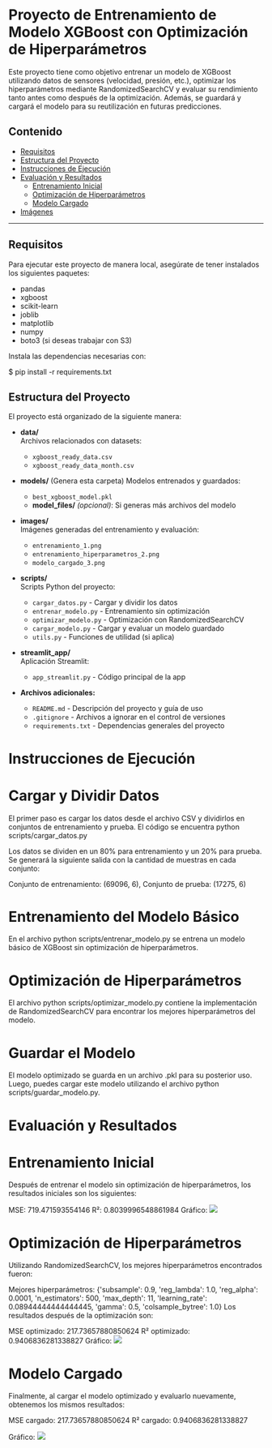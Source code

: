 # Proyecto de Entrenamiento de Modelo XGBoost con Optimización de Hiperparámetros

Este proyecto tiene como objetivo entrenar un modelo de XGBoost utilizando datos de sensores (velocidad, presión, etc.), optimizar los hiperparámetros mediante RandomizedSearchCV y evaluar su rendimiento tanto antes como después de la optimización. Además, se guardará y cargará el modelo para su reutilización en futuras predicciones.

## Contenido
- [Requisitos](#requisitos)
- [Estructura del Proyecto](#estructura-del-proyecto)
- [Instrucciones de Ejecución](#instrucciones-de-ejecución)
- [Evaluación y Resultados](#evaluación-y-resultados)
  - [Entrenamiento Inicial](#entrenamiento-inicial)
  - [Optimización de Hiperparámetros](#optimización-de-hiperparámetros)
  - [Modelo Cargado](#modelo-cargado)
- [Imágenes](#imágenes)

---

## Requisitos

Para ejecutar este proyecto de manera local, asegúrate de tener instalados los siguientes paquetes:

- pandas  
- xgboost  
- scikit-learn  
- joblib  
- matplotlib  
- numpy  
- boto3 (si deseas trabajar con S3)

Instala las dependencias necesarias con:

$ pip install -r requirements.txt

## Estructura del Proyecto

El proyecto está organizado de la siguiente manera:
- **data/**  
  Archivos relacionados con datasets:  
  - `xgboost_ready_data.csv`  
  - `xgboost_ready_data_month.csv`  

- **models/**  (Genera esta carpeta)
  Modelos entrenados y guardados:  
  - `best_xgboost_model.pkl`  
  - **model_files/** *(opcional)*: Si generas más archivos del modelo

- **images/**  
  Imágenes generadas del entrenamiento y evaluación:  
  - `entrenamiento_1.png`  
  - `entrenamiento_hiperparametros_2.png`  
  - `modelo_cargado_3.png`  

- **scripts/**  
  Scripts Python del proyecto:  
  - `cargar_datos.py` - Cargar y dividir los datos  
  - `entrenar_modelo.py` - Entrenamiento sin optimización  
  - `optimizar_modelo.py` - Optimización con RandomizedSearchCV  
  - `cargar_modelo.py` - Cargar y evaluar un modelo guardado  
  - `utils.py` - Funciones de utilidad (si aplica)  

- **streamlit_app/**  
  Aplicación Streamlit:  
  - `app_streamlit.py` - Código principal de la app  
  

- **Archivos adicionales:**  
  - `README.md` - Descripción del proyecto y guía de uso  
  - `.gitignore` - Archivos a ignorar en el control de versiones  
  - `requirements.txt` - Dependencias generales del proyecto


# Instrucciones de Ejecución
# Cargar y Dividir Datos

El primer paso es cargar los datos desde el archivo CSV y dividirlos en conjuntos de entrenamiento y prueba. El código se encuentra python scripts/cargar_datos.py

Los datos se dividen en un 80% para entrenamiento y un 20% para prueba. Se generará la siguiente salida con la cantidad de muestras en cada conjunto:

Conjunto de entrenamiento: (69096, 6), Conjunto de prueba: (17275, 6)

# Entrenamiento del Modelo Básico

En el archivo python scripts/entrenar_modelo.py se entrena un modelo básico de XGBoost sin optimización de hiperparámetros.

# Optimización de Hiperparámetros

El archivo python scripts/optimizar_modelo.py contiene la implementación de RandomizedSearchCV para encontrar los mejores hiperparámetros del modelo.

# Guardar el Modelo

El modelo optimizado se guarda en un archivo .pkl para su posterior uso. Luego, puedes cargar este modelo utilizando el archivo python scripts/guardar_modelo.py.

# Evaluación y Resultados
# Entrenamiento Inicial
Después de entrenar el modelo sin optimización de hiperparámetros, los resultados iniciales son los siguientes:


MSE: 719.471593554146
R²: 0.8039996548861984
Gráfico:
![](https://github.com/Echeverria29/EntrenamientoXGboostLocal/blob/main/images/entrenamiento1.PNG)

# Optimización de Hiperparámetros
Utilizando RandomizedSearchCV, los mejores hiperparámetros encontrados fueron:

Mejores hiperparámetros: {'subsample': 0.9, 'reg_lambda': 1.0, 'reg_alpha': 0.0001, 'n_estimators': 500, 'max_depth': 11, 'learning_rate': 0.08944444444444445, 'gamma': 0.5, 'colsample_bytree': 1.0}
Los resultados después de la optimización son:

MSE optimizado: 217.73657880850624
R² optimizado: 0.9406836281338827
Gráfico:
![](https://github.com/Echeverria29/EntrenamientoXGboostLocal/blob/main/images/entrenamiento2hiperparametros.png)

# Modelo Cargado
Finalmente, al cargar el modelo optimizado y evaluarlo nuevamente, obtenemos los mismos resultados:

MSE cargado: 217.73657880850624
R² cargado: 0.9406836281338827

Gráfico:
![](https://github.com/Echeverria29/EntrenamientoXGboostLocal/blob/main/images/evaluar-modelofinal4.png)
